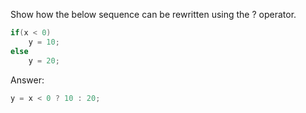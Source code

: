 Show how the below sequence can be rewritten using the ? operator.
```java
if(x < 0)
	y = 10;
else
	y = 20;
```
Answer:
```java
y = x < 0 ? 10 : 20;
```
